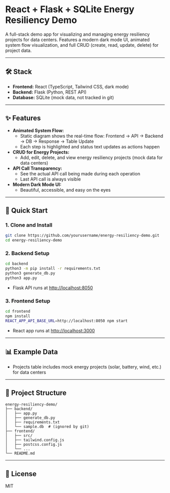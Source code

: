 # React + Flask + SQLite Energy Resiliency Demo

A full-stack demo app for visualizing and managing energy resiliency projects for data centers. Features a modern dark mode UI, animated system flow visualization, and full CRUD (create, read, update, delete) for project data.

---

## 🛠️ Stack
- **Frontend:** React (TypeScript, Tailwind CSS, dark mode)
- **Backend:** Flask (Python, REST API)
- **Database:** SQLite (mock data, not tracked in git)

---

## ✨ Features
- **Animated System Flow:**
  - Static diagram shows the real-time flow: Frontend → API → Backend → DB → Response → Table Update
  - Each step is highlighted and status text updates as actions happen
- **CRUD for Energy Projects:**
  - Add, edit, delete, and view energy resiliency projects (mock data for data centers)
- **API Call Transparency:**
  - See the actual API call being made during each operation
  - Last API call is always visible
- **Modern Dark Mode UI:**
  - Beautiful, accessible, and easy on the eyes

---

## 🚀 Quick Start

### 1. Clone and Install
```sh
git clone https://github.com/yourusername/energy-resiliency-demo.git
cd energy-resiliency-demo
```

### 2. Backend Setup
```sh
cd backend
python3 -m pip install -r requirements.txt
python3 generate_db.py
python3 app.py
```
- Flask API runs at [http://localhost:8050](http://localhost:8050)

### 3. Frontend Setup
```sh
cd frontend
npm install
REACT_APP_API_BASE_URL=http://localhost:8050 npm start
```
- React app runs at [http://localhost:3000](http://localhost:3000)

---

## 📊 Example Data
- Projects table includes mock energy projects (solar, battery, wind, etc.) for data centers

---

## 📁 Project Structure
```
energy-resiliency-demo/
├── backend/
│   ├── app.py
│   ├── generate_db.py
│   ├── requirements.txt
│   └── sample.db  # (ignored by git)
├── frontend/
│   ├── src/
│   ├── tailwind.config.js
│   ├── postcss.config.js
│   └── ...
└── README.md
```

---

## 📝 License
MIT 